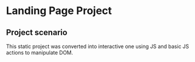 # Landing Page Project

## Project scenario

This static project was converted into interactive one using JS and basic JS actions to manipulate DOM.
